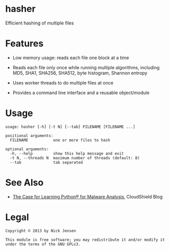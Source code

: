 hasher
======

Efficient hashing of multiple files

Features
========

* Low memory usage: reads each file one block at a time

* Reads each file only once while running multiple algorithms, including MD5, SHA1, SHA256, SHA512, byte histogram, Shannon entropy

* Uses worker threads to do multiple files at once

* Provides a command line interface and a reusable object/module

Usage
=====

    usage: hasher [-h] [-t N] [--tab] FILENAME [FILENAME ...]
    
    positional arguments:
      FILENAME           one or more files to hash
    
    optional arguments:
      -h, --help         show this help message and exit
      -t N, --threads N  maximum number of threads (default: 8)
      --tab              tab separated

See Also
========

* [The Case for Learning Python® for Malware Analysis](http://www.cloudshield.com/blog/advanced-malware/the-case-for-learning-python-for-malware-analysis/), CloudShield Blog

Legal
=====

    Copyright © 2013 by Nick Jensen
    
    This module is free software; you may redistribute it and/or modify it
    under the terms of the GNU GPLv3.

